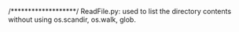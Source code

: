 /*******************/
ReadFile.py: 
used to list the directory contents without using os.scandir, os.walk, glob.
